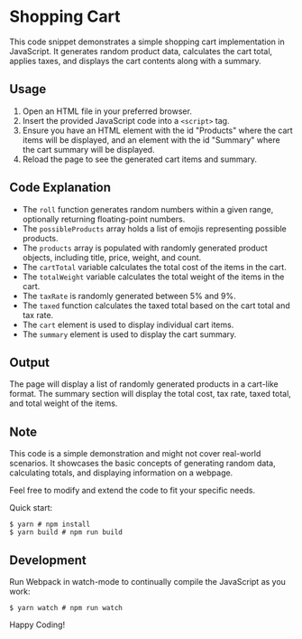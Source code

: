 # Shopping Cart

This code snippet demonstrates a simple shopping cart implementation in JavaScript. It generates random product data, calculates the cart total, applies taxes, and displays the cart contents along with a summary.

## Usage

1. Open an HTML file in your preferred browser.
2. Insert the provided JavaScript code into a `<script>` tag.
3. Ensure you have an HTML element with the id "Products" where the cart items will be displayed, and an element with the id "Summary" where the cart summary will be displayed.
4. Reload the page to see the generated cart items and summary.

## Code Explanation

- The `roll` function generates random numbers within a given range, optionally returning floating-point numbers.
- The `possibleProducts` array holds a list of emojis representing possible products.
- The `products` array is populated with randomly generated product objects, including title, price, weight, and count.
- The `cartTotal` variable calculates the total cost of the items in the cart.
- The `totalWeight` variable calculates the total weight of the items in the cart.
- The `taxRate` is randomly generated between 5% and 9%.
- The `taxed` function calculates the taxed total based on the cart total and tax rate.
- The `cart` element is used to display individual cart items.
- The `summary` element is used to display the cart summary.

## Output

The page will display a list of randomly generated products in a cart-like format. The summary section will display the total cost, tax rate, taxed total, and total weight of the items.

## Note

This code is a simple demonstration and might not cover real-world scenarios. It showcases the basic concepts of generating random data, calculating totals, and displaying information on a webpage.

Feel free to modify and extend the code to fit your specific needs.

Quick start:

```
$ yarn # npm install
$ yarn build # npm run build
```

## Development

Run Webpack in watch-mode to continually compile the JavaScript as you work:

```
$ yarn watch # npm run watch
```

Happy Coding!
